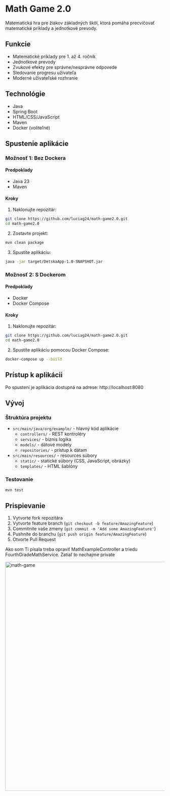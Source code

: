 # Math Game 2.0

Matematická hra pre žiakov základných škôl, ktorá pomáha precvičovať matematické príklady a jednotkové prevody.

## Funkcie

- Matematické príklady pre 1. až 4. ročník
- Jednotkové prevody
- Zvukové efekty pre správne/nesprávne odpovede
- Sledovanie progresu užívateľa
- Moderné užívateľské rozhranie

## Technológie

- Java
- Spring Boot
- HTML/CSS/JavaScript
- Maven
- Docker (voliteľné)

## Spustenie aplikácie

### Možnosť 1: Bez Dockera

#### Predpoklady
- Java 23
- Maven

#### Kroky
1. Naklonujte repozitár:
```bash
git clone https://github.com/luciag24/math-game2.0.git
cd math-game2.0
```

2. Zostavte projekt:
```bash
mvn clean package
```

3. Spustite aplikáciu:
```bash
java -jar target/DetskaApp-1.0-SNAPSHOT.jar
```

### Možnosť 2: S Dockerom

#### Predpoklady
- Docker
- Docker Compose

#### Kroky
1. Naklonujte repozitár:
```bash
git clone https://github.com/luciag24/math-game2.0.git
cd math-game2.0
```

2. Spustite aplikáciu pomocou Docker Compose:
```bash
docker-compose up --build
```

## Prístup k aplikácii

Po spustení je aplikácia dostupná na adrese: http://localhost:8080

## Vývoj

### Štruktúra projektu
- `src/main/java/org/example/` - hlavný kód aplikácie
  - `controllers/` - REST kontroléry
  - `services/` - biznis logika
  - `models/` - dátové modely
  - `repositories/` - prístup k dátam
- `src/main/resources/` - resources súbory
  - `static/` - statické súbory (CSS, JavaScript, obrázky)
  - `templates/` - HTML šablóny

### Testovanie
```bash
mvn test
```

## Prispievanie

1. Vytvorte fork repozitára
2. Vytvorte feature branch (`git checkout -b feature/AmazingFeature`)
3. Commitnite vaše zmeny (`git commit -m 'Add some AmazingFeature'`)
4. Pushnite do branchu (`git push origin feature/AmazingFeature`)
5. Otvorte Pull Request

Ako som Ti písala treba opraviť MathExampleController a triedu FourthGradeMathService. Zatiaľ to nechajme private


<img width="723" alt="math-game" src="https://github.com/user-attachments/assets/531e1a06-1d24-4dd1-bdc5-2c7b69b3b9d7" />
